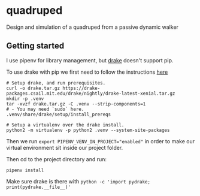 # quadruped
Design and simulation of a quadruped from a passive dynamic walker

## Getting started
I use pipenv for library management, but [drake](https://drake.mit.edu/python_bindings.html#using-the-python-bindings) doesn't support pip.

To use drake with pip we first need to follow the instructions [here](https://drake.mit.edu/python_bindings.html#using-the-python-bindings)
```
# Setup drake, and run prerequisites.
curl -o drake.tar.gz https://drake-packages.csail.mit.edu/drake/nightly/drake-latest-xenial.tar.gz
mkdir -p .venv
tar -xvzf drake.tar.gz -C .venv --strip-components=1
# - You may need `sudo` here.
.venv/share/drake/setup/install_prereqs

# Setup a virtualenv over the drake install.
python2 -m virtualenv -p python2 .venv --system-site-packages
```

Then we run `export PIPENV_VENV_IN_PROJECT="enabled"` in order to make our virtual environment sit inside our project folder.

Then cd to the project directory and run:

```pipenv install```

Make sure drake is there with `python -c 'import pydrake; print(pydrake.__file__)'`


